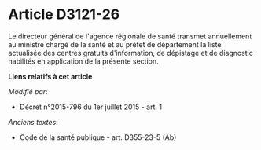 # Article D3121-26

Le directeur général de l'agence régionale de santé transmet annuellement au ministre chargé de la santé et au préfet de
département la liste actualisée des centres gratuits d'information, de dépistage et de diagnostic habilités en application de
la présente section.

**Liens relatifs à cet article**

_Modifié par_:

  - Décret n°2015-796 du 1er juillet 2015 - art. 1

_Anciens textes_:

  - Code de la santé publique - art. D355-23-5 (Ab)
